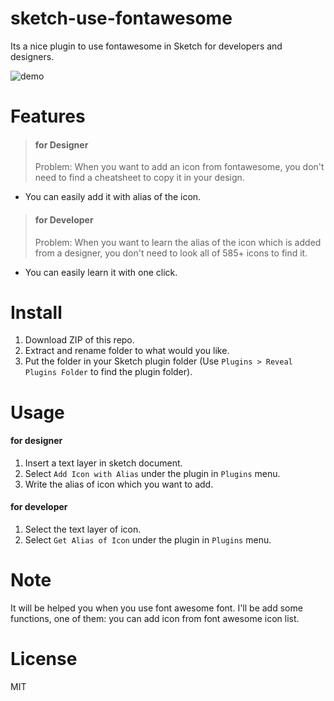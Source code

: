 sketch-use-fontawesome
=================

Its a nice plugin to use fontawesome in Sketch for developers and designers.

![demo][demo-image]

# Features

> #### for Designer
> Problem: When you want to add an icon from fontawesome, you don't need to find a cheatsheet to copy it in your design.

- You can easily add it with alias of the icon.

> #### for Developer
> Problem: When you want to learn the alias of the icon which is added from a designer, you don't need to look all of 585+ icons to find it.

- You can easily learn it with one click.

# Install

1. Download ZIP of this repo.
2. Extract and rename folder to what would you like.
3. Put the folder in your Sketch plugin folder (Use `Plugins > Reveal Plugins Folder` to find the plugin folder).

# Usage

#### for designer

1. Insert a text layer in sketch document.
2. Select `Add Icon with Alias` under the plugin in `Plugins` menu.
3. Write the alias of icon which you want to add.

#### for developer

1. Select the text layer of icon.
2. Select `Get Alias of Icon` under the plugin in `Plugins` menu.

# Note

It will be helped you when you use font awesome font. I'll be add some functions, one of them: you can add icon from font awesome icon list.

# License

MIT

[demo-image]: http://i.imgur.com/7Hbgdc2.gif
